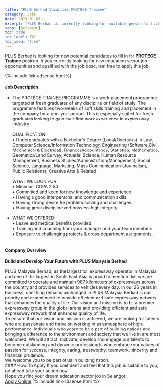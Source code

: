 ```yaml
---
title: "PLUS Berhad Vacancies PROTEGE Trainee" 
category: Jobs 
date: 2021-01-03 
excerpt: "PLUS Berhad is currently looking for suitable person to fill in the PROTEGE Trainee which positioned at Selangor" 
tags: [Selangor] 
toc: true 
toc_label: TOC 
toc_icon: "fire" 
--- 
```


<p>PLUS Berhad is looking for new potential candidates to fill in for <b>PROTEGE Trainee</b> position. If you currently looking for new education sector job opportunities and qualified with the job desc, feel free to apply this job.
</p>{% include link-adsense.html %} 
 <div><div><div><h4>Job Description</h4></div></div><div><div><span><div><ul><li>The PROT&#201;G&#201; TRAINEE PROGRAMME is a work placement programme targeted at fresh graduates of any discipline or field of study. The programme features two-weeks of soft skills training and placement in the company for a one-year period. This is especially suited for fresh graduates looking to gain their first work experience in expressway industry.<br><br>QUALIFICATION:<br>&#8226; Undergraduates with a Bachelor's Degree (Local/Overseas) in Law, Computer Science/Information Technology, Engineering (Software,Civil, Mechanical &amp; Electrical), Finance/Accountancy, Statistics, Mathematics, Geomatics/Land Survey, Actuarial Science, Human Resource Management, Business Studies/Administration/Management, Social Science, Language, Marketing, Mass Communication (Journalism, Public Relations), Creative Arts &amp; Related<br><br>WHAT WE LOOK FOR:<br>&#8226; Minimum CGPA 2.50.<br>&#8226; Committed and keen for new knowledge and experience.<br>&#8226; Having a good interpersonal and communication skills.<br>&#8226; Having strong desire for problem solving and challenges.<br>&#8226; Having great discipline and possess high integrity.<br>&#160;</li><li><div>WHAT WE OFFERED:<br>&#8226; Leave and medical benefits provided.</div>&#8226; Training and coaching from your manager and your team members.<br>&#8226; Exposure to challenging projects &amp; cross-department assignments.<br>&#160;</li></ul></div></span></div></div></div> 
<div><div><div><h4>Company Overview</h4></div></div><div><div><span><div><div>
<div>
<strong>Build and Develop Your Future with PLUS Malaysia Berhad</strong></div>
<div>
<br>
		PLUS Malaysia Berhad, as the largest toll expressway operator in Malaysia and one of the largest in South East Asia is proud to mention that we are committed to operate and maintain 987 kilometers of expressways across the country and provides services to vehicles every day. In our 26 years in business, one thing remains unchanged in PLUS Malaysia Berhad is our priority and commitment to provide efficient and safe expressway network that enhances the quality of life. Our vision and mission is to be a premier expressway group in the global arena and providing efficient and safe expressway network that enhances quality of life.</div>
<div>
		To ensure that our vision and mission is achieved, we are looking for talents who are passionate and thrive on working in an atmosphere of&#160;high-performance. Individuals who yearn to be a part of building nations and bringing a difference to the environment and society that we live in are most welcomed. We will attract, motivate, develop and engage our talents to become outstanding and dynamic professionals who embrace our values of passion for success, integrity, caring, trustworthy, teamwork, sincerity and financial prudence.</div>
<div>
		We welcome you to be part of us in building nation.</div>
</div></div></span></div></div></div> 
#### How To Apply 
If you confident and feel that this job is suitable to you, go ahead take your action now. <br/> 
Hope you find your dream education sector job in Selangor. <br/> 
<a href="https://www.jobstreet.com.my/en/job/protege-trainee-4452321?jobId=jobstreet-my-job-4452321&sectionRank=9&token=0~a87a5fce-74d2-487f-b420-238c3989fa11&fr=SRP%20View%20In%20New%20Ta" class="btn btn--info" target="_blank" rel="nofollow noopenner">Apply Online</a> 
{% include link-adsense.html %} 